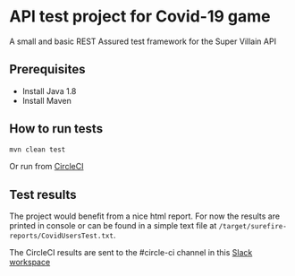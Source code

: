 # API test project for Covid-19 game

A small and basic REST Assured test framework for the Super Villain API

## Prerequisites
* Install Java 1.8
* Install Maven

## How to run tests

```bash
mvn clean test
```
Or run from [CircleCI](https://app.circleci.com/pipelines/github/lewisob/SuperVillainAPITest)

## Test results
The project would benefit from a nice html report.
For now the results are printed in console or can be found in a simple text file at `/target/surefire-reports/CovidUsersTest.txt`.

The CircleCI results are sent to the #circle-ci channel in this [Slack workspace](https://join.slack.com/t/lewis-test-group/shared_invite/zt-i4wg3c7o-Y7e7JnYayBDJBaQA8tpg~Q)